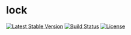 # lock

[![Latest Stable Version](https://poser.pugx.org/swco/lock/v/stable.svg)](https://packagist.org/packages/swco/lock) [![Build Status](https://travis-ci.org/swco/lock.svg?branch=master)](https://travis-ci.org/swco/lock) [![License](https://poser.pugx.org/swco/lock/license.svg)](https://packagist.org/packages/swco/lock)
